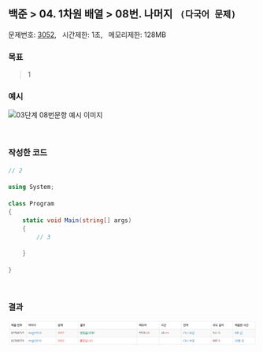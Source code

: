 
## 백준 > 04. 1차원 배열 > 08번. 나머지  &nbsp; `(다국어 문제)`    
문제번호: [3052](https://www.acmicpc.net/problem/3052), &nbsp; 시간제한: 1초, &nbsp; 메모리제한: 128MB

### 목표     
> 1    

### 예시
![03단계 08번문항 예시 이미지](00/Example_Image_08.png)

<br>

### 작성한 코드   

```cs
// 2

using System;

class Program
{
    static void Main(string[] args)
    {        
        // 3

    }
    
}
```

<br>

### 결과    

![03단계 08번문항 제출결과](00/result_08.png)
